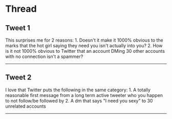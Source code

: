 # Thread

## Tweet 1

This surprises me for 2 reasons: 1. Doesn't it make it 1000% obvious to the marks that the hot girl saying they need you isn't actually into you? 2. How is it not 1000% obvious to Twitter that an account DMing 30 other accounts with no connection isn't a spammer?

---

## Tweet 2

I love that Twitter puts the following in the same category: 1. A totally reasonable first message from a long term active tweeter who you happen to not follow/be followed by 2. A dm that says "I need you sexy" to 30 unrelated accounts

---

